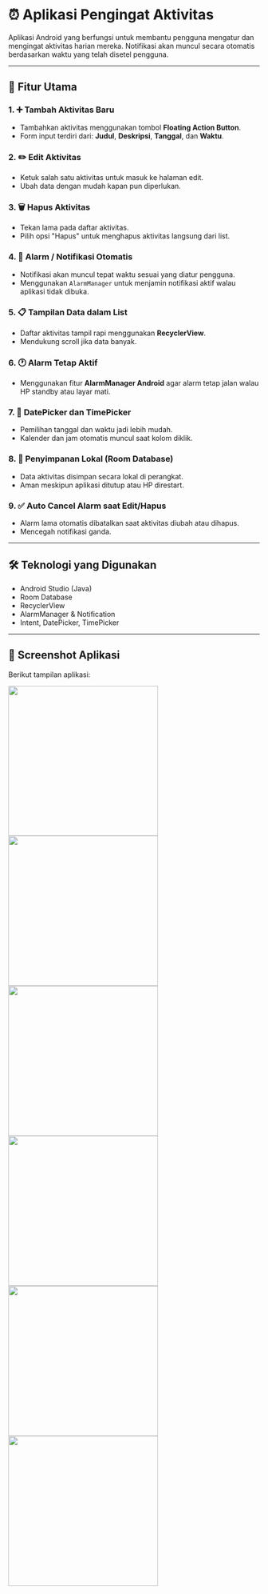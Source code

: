 # ⏰ Aplikasi Pengingat Aktivitas

Aplikasi Android yang berfungsi untuk membantu pengguna mengatur dan mengingat aktivitas harian mereka. Notifikasi akan muncul secara otomatis berdasarkan waktu yang telah disetel pengguna.

---

## 🚀 Fitur Utama

### 1. ➕ Tambah Aktivitas Baru
- Tambahkan aktivitas menggunakan tombol **Floating Action Button**.
- Form input terdiri dari: **Judul**, **Deskripsi**, **Tanggal**, dan **Waktu**.

### 2. ✏️ Edit Aktivitas
- Ketuk salah satu aktivitas untuk masuk ke halaman edit.
- Ubah data dengan mudah kapan pun diperlukan.

### 3. 🗑️ Hapus Aktivitas
- Tekan lama pada daftar aktivitas.
- Pilih opsi "Hapus" untuk menghapus aktivitas langsung dari list.

### 4. 🔔 Alarm / Notifikasi Otomatis
- Notifikasi akan muncul tepat waktu sesuai yang diatur pengguna.
- Menggunakan `AlarmManager` untuk menjamin notifikasi aktif walau aplikasi tidak dibuka.

### 5. 📋 Tampilan Data dalam List
- Daftar aktivitas tampil rapi menggunakan **RecyclerView**.
- Mendukung scroll jika data banyak.

### 6. 🕐 Alarm Tetap Aktif
- Menggunakan fitur **AlarmManager Android** agar alarm tetap jalan walau HP standby atau layar mati.

### 7. 📅 DatePicker dan TimePicker
- Pemilihan tanggal dan waktu jadi lebih mudah.
- Kalender dan jam otomatis muncul saat kolom diklik.

### 8. 💾 Penyimpanan Lokal (Room Database)
- Data aktivitas disimpan secara lokal di perangkat.
- Aman meskipun aplikasi ditutup atau HP direstart.

### 9. ✅ Auto Cancel Alarm saat Edit/Hapus
- Alarm lama otomatis dibatalkan saat aktivitas diubah atau dihapus.
- Mencegah notifikasi ganda.

---


## 🛠️ Teknologi yang Digunakan

- Android Studio (Java)
- Room Database
- RecyclerView
- AlarmManager & Notification
- Intent, DatePicker, TimePicker

---

## 📱 Screenshot Aplikasi

Berikut tampilan aplikasi:

<img src="https://github.com/user-attachments/assets/8ceb920f-efb1-40dd-924e-bb23974a9208" width="300"/>
<img src="https://github.com/user-attachments/assets/853aa79b-9d46-481e-b0c2-5a842b5993fc" width="300"/>
<img src="https://github.com/user-attachments/assets/627033ca-2f9b-4518-a317-6032d291ed6d" width="300"/>
<img src="https://github.com/user-attachments/assets/d9017c62-0f47-4928-bb13-84606d2eec54" width="300"/>
<img src="https://github.com/user-attachments/assets/00661ade-5c7b-46b5-bbd1-be9fece658cd" width="300"/>
<img src="https://github.com/user-attachments/assets/c6e148eb-cf44-462a-b4f6-6c42ef35c1fb" width="300"/>

